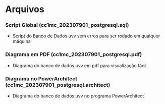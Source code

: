 # Arquivos

### Script Global (cc1mc_202307901_postgresql.sql)

* Script do Banco de Dados uvv sem erros para ser rodado em qualquer máquina

### Diagrama em PDF (cc1mc_202307901_postgresql.pdf)

* Diagrama do banco de dados uvv em pdf para visualização fácil

### Diagrama no PowerArchitect (cc1mc_202307901_postgresql.architect)

* Diagrama do banco de dados uvv no programa PowerArchitect 

